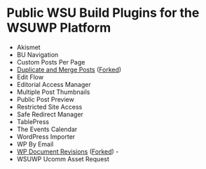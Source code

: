 # Public WSU Build Plugins for the WSUWP Platform

* Akismet
* BU Navigation
* Custom Posts Per Page
* [Duplicate and Merge Posts](https://github.com/Exygy/duplicate-and-merge-posts) ([Forked](https://github.com/washingtonstateuniversity/duplicate-and-merge-posts))
* Edit Flow
* Editorial Access Manager
* Multiple Post Thumbnails
* Public Post Preview
* Restricted Site Access
* Safe Redirect Manager
* TablePress
* The Events Calendar
* WordPress Importer
* WP By Email
* [WP Document Revisions](https://github.com/benbalter/wp-document-revisions/) ([Forked](https://github.com/washingtonstateuniversity/wp-document-revisions/)) -
* WSUWP Ucomm Asset Request
